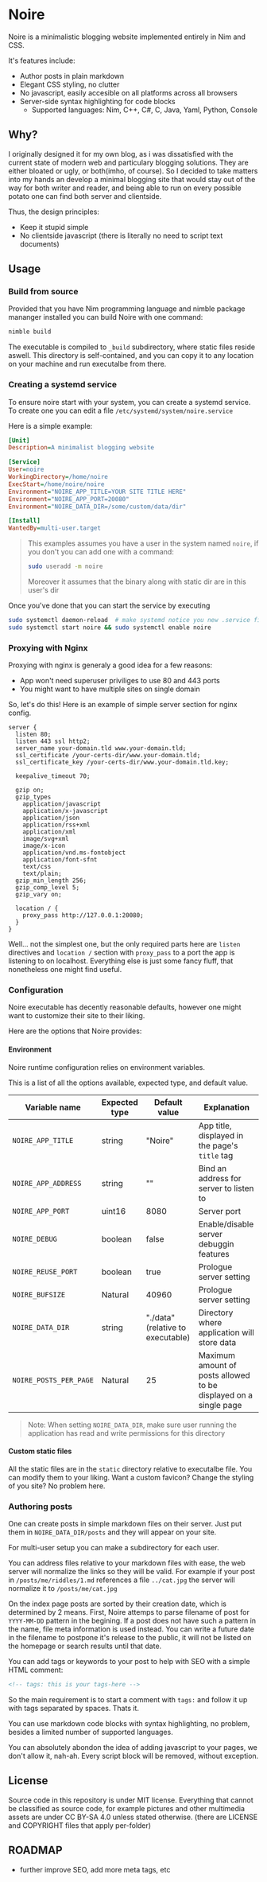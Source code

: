 # Noire

Noire is a minimalistic blogging website implemented entirely in
Nim and CSS.

It's features include:

- Author posts in plain markdown
- Elegant CSS styling, no clutter
- No javascript, easily accesible on all platforms across all browsers
- Server-side syntax highlighting for code blocks
   - Supported languages: Nim, C++, C#, C, Java, Yaml, Python, Console

## Why?

I originally designed it for my own blog, as i was dissatisfied with the current state of modern
web and particulary blogging solutions. They are either bloated or ugly, or both(imho, of course). So I decided
to take matters into my hands an develop a minimal blogging site that would stay out of the way
for both writer and reader, and being able to run on every possible potato one can find both server and clientside.

Thus, the design principles:

- Keep it stupid simple
- No clientside javascript (there is literally no need to script text documents)

## Usage

### Build from source

Provided that you have Nim programming language and nimble package mananger installed
you can build Noire with one command:

```sh
nimble build
```

The executable is compiled to `_build` subdirectory, where static files reside aswell.
This directory is self-contained, and you can copy it to any location on your machine
and run executalbe from there.

### Creating a systemd service

To ensure noire start with your system, you can create a systemd service.
To create one you can edit a file `/etc/systemd/system/noire.service`

Here is a simple example:

```ini
[Unit]
Description=A minimalist blogging website

[Service]
User=noire
WorkingDirectory=/home/noire
ExecStart=/home/noire/noire
Environment="NOIRE_APP_TITLE=YOUR SITE TITLE HERE"
Environment="NOIRE_APP_PORT=20080"
Environment="NOIRE_DATA_DIR=/some/custom/data/dir"

[Install]
WantedBy=multi-user.target
```

> This examples assumes you have a user in the system named `noire`, if you don't you can add one with a command:
> 
> ```sh
> sudo useradd -m noire
> ```
> Moreover it assumes that the binary along with static dir are in this user's dir

Once you've done that you can start the service by executing

```sh
sudo systemctl daemon-reload  # make systemd notice you new .service file
sudo systemctl start noire && sudo systemctl enable noire
```

### Proxying with Nginx

Proxying with nginx is generaly a good idea for a few reasons:

- App won't need superuser priviliges to use 80 and 443 ports
- You might want to have multiple sites on single domain

So, let's do this! Here is an example of simple server section for nginx config.

```nginx
server {
  listen 80;
  listen 443 ssl http2;
  server_name your-domain.tld www.your-domain.tld;
  ssl_certificate /your-certs-dir/www.your-domain.tld;
  ssl_certificate_key /your-certs-dir/www.your-domain.tld.key;

  keepalive_timeout 70;

  gzip on;
  gzip_types
    application/javascript
    application/x-javascript
    application/json
    application/rss+xml
    application/xml
    image/svg+xml
    image/x-icon
    application/vnd.ms-fontobject
    application/font-sfnt
    text/css
    text/plain;
  gzip_min_length 256;
  gzip_comp_level 5;
  gzip_vary on;

  location / {
    proxy_pass http://127.0.0.1:20080;
  }
}
```

Well... not the simplest one, but the only required parts here are `listen`
directives and `location /` section with `proxy_pass` to a port the app is listening to on localhost. Everything else is just some fancy fluff, that
nonetheless one might find useful.

### Configuration

Noire executable has decently reasonable defaults, however
one might want to customize their site to their liking.

Here are the options that Noire provides:

#### Environment

Noire runtime configuration relies on environment variables.

This is a list of all the options available, expected type, and default value.

| Variable name          | Expected type | Default value                     | Explanation                                                      |
|------------------------|---------------|-----------------------------------|------------------------------------------------------------------|
| `NOIRE_APP_TITLE`      | string        | "Noire"                           | App title, displayed in the page's `title` tag                   |
| `NOIRE_APP_ADDRESS`    | string        | ""                                | Bind an address for server to listen to                          |
| `NOIRE_APP_PORT`       | uint16        | 8080                              | Server port                                                      |
| `NOIRE_DEBUG`          | boolean       | false                             | Enable/disable server debuggin features                          |
| `NOIRE_REUSE_PORT`     | boolean       | true                              | Prologue server setting                                          |
| `NOIRE_BUFSIZE`        | Natural       | 40960                             | Prologue server setting                                          |
| `NOIRE_DATA_DIR`       | string        | "./data" (relative to executable) | Directory where application will store data                      |
| `NOIRE_POSTS_PER_PAGE` | Natural       | 25                                | Maximum amount of posts allowed to be displayed on a single page |

> Note: When setting `NOIRE_DATA_DIR`, make sure user running the application has read and write permissions for this directory

#### Custom static files

All the static files are in the `static` directory relative to executalbe file. You can modify them to your liking.
Want a custom favicon? Change the styling of you site? No problem here.

### Authoring posts

One can create posts in simple markdown files on their server.
Just put them in `NOIRE_DATA_DIR/posts` and they will appear on your site.

For multi-user setup you can make a subdirectory for each user.

You can address files relative to your markdown files with ease, the web server
will normalize the links so they will be valid. For example if your post in
`/posts/me/riddles/1.md` references a file `../cat.jpg` the server will normalize
it to `/posts/me/cat.jpg`

On the index page posts are sorted by their creation date, which is determined by 2 means.
First, Noire attemps to parse filename of post for `YYYY-MM-DD` pattern in the begining.
If a post does not have such a pattern in the name, file meta information is used instead.
You can write a future date in the filename to postpone it's release to the public, it will
not be listed on the homepage or search results until that date.

You can add tags or keywords to your post to help with SEO with a simple HTML comment:

```html
<!-- tags: this is your tags-here -->
```

So the main requirement is to start a comment with `tags:` and follow it up with tags separated by spaces. Thats it.

You can use markdown code blocks with syntax highlighting, no problem, besides a limited number of supported languages.

You can absolutely abondon the idea of adding javascript to your pages, we don't allow it, nah-ah.
Every script block will be removed, without exception.

## License

Source code in this repository is under MIT license.
Everything that cannot be classified as source code, for example pictures
and other multimedia assets are under CC BY-SA 4.0 unless stated otherwise.
(there are LICENSE and COPYRIGHT files that apply per-folder)


## ROADMAP

- further improve SEO, add more meta tags, etc
